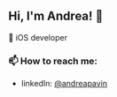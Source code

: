 ## Hi, I'm Andrea! :wave:
 iOS developer

### 📫 How to reach me:
- linkedIn: [@andreapavin](https://www.linkedin.com/in/andrea-pavin-a6b369172/)
